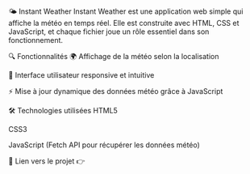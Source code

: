 🌤 Instant Weather
Instant Weather est une application web simple qui affiche la météo en temps réel. Elle est construite avec HTML, CSS et JavaScript, et chaque fichier joue un rôle essentiel dans son fonctionnement.

🔍 Fonctionnalités
🌍 Affichage de la météo selon la localisation

🎨 Interface utilisateur responsive et intuitive

⚡ Mise à jour dynamique des données météo grâce à JavaScript

🛠️ Technologies utilisées
HTML5

CSS3

JavaScript (Fetch API pour récupérer les données météo)

🔗 Lien vers le projet
👉 
